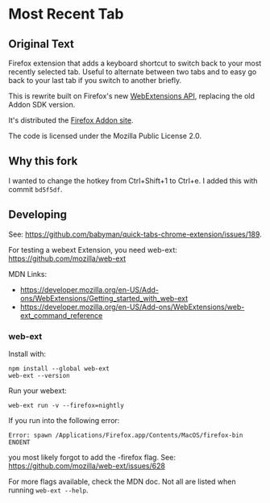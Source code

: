 # Most Recent Tab

## Original Text

Firefox extension that adds a keyboard shortcut to switch back to your most recently selected tab. Useful to alternate between two tabs and to easy go back to your last tab if you switch to another briefly.

This is rewrite built on Firefox's new [WebExtensions API](https://hacks.mozilla.org/2017/06/cross-browser-extensions-available-now-in-firefox/), replacing the old Addon SDK version.

It's distributed the [Firefox Addon site](https://addons.mozilla.org/en-US/firefox/addon/most-recent-tab/).

The code is licensed under the Mozilla Public License 2.0.

## Why this fork

I wanted to change the hotkey from Ctrl+Shift+1 to Ctrl+e. I added this with commit `bd5f5df`.

## Developing

See: https://github.com/babyman/quick-tabs-chrome-extension/issues/189.

For testing a webext Extension, you need web-ext: https://github.com/mozilla/web-ext

MDN Links:
- https://developer.mozilla.org/en-US/Add-ons/WebExtensions/Getting_started_with_web-ext
- https://developer.mozilla.org/en-US/Add-ons/WebExtensions/web-ext_command_reference

### web-ext

Install with:

```
npm install --global web-ext
web-ext --version
```

Run your webext:

`web-ext run -v --firefox=nightly`

If you run into the following error:

`Error: spawn /Applications/Firefox.app/Contents/MacOS/firefox-bin ENOENT`

you most likely forgot to add the -firefox flag. See: https://github.com/mozilla/web-ext/issues/628

For more flags available, check the MDN doc. Not all are listed when running `web-ext --help`.
